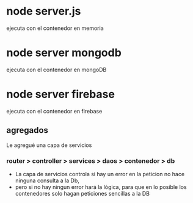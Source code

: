 # node server.js 
ejecuta con el contenedor en memoria

# node server mongodb
ejecuta con el contenedor en mongoDB

# node server firebase
ejecuta con el contenedor en firebase

## agregados

Le agregué una capa de servicios 

### router > controller > services > daos > contenedor > db

* La capa de servicios controla si hay un error en la peticion no hace ninguna consulta a la Db,
* pero si no hay ningun error hará la lógica, para que en lo posible los contenedores solo hagan peticiones sencillas a la DB